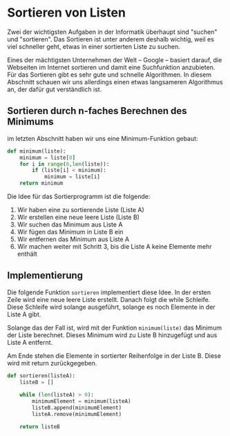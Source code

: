 # Sortieren von Listen

Zwei der wichtigsten Aufgaben in der Informatik überhaupt sind "suchen" und "sortieren".
Das Sortieren ist unter anderem
deshalb wichtig, weil es viel schneller geht, etwas in einer sortierten
Liste zu suchen.

Eines der mächtigsten Unternehmen der Welt – Google
– basiert darauf, die Webseiten im Internet sortieren und damit eine
Suchfunktion anzubieten.
Für das Sortieren gibt es sehr gute und schnelle Algorithmen. In diesem
Abschnitt schauen wir uns allerdings einen etwas langsameren Algorithmus an,
der dafür gut verständlich ist.

## Sortieren durch n-faches Berechnen des Minimums

im letzten Abschnitt haben wir uns eine Minimum-Funktion gebaut:

```python
def minimum(liste):
    minimum = liste[0]
    for i in range(0,len(liste)):
        if (liste[i] < minimum):
            minimum = liste[i]
    return minimum
```

Die Idee für das Sortierprogramm ist die folgende:

1. Wir haben eine zu sortierende Liste (Liste A)
1. Wir erstellen eine neue leere Liste (Liste B)
1. Wir suchen das Minimum aus Liste A
1. Wir fügen das Minimum in Liste B ein
1. Wir entfernen das Minimum aus Liste A
1. Wir machen weiter mit Schritt 3, bis die Liste A keine Elemente mehr enthält

## Implementierung


Die folgende Funktion `sortieren` implementiert diese Idee.
In der ersten Zeile wird eine neue leere Liste erstellt.
Danach folgt die while Schleife.
Diese Schleife wird solange ausgeführt,
solange es noch Elemente in der Liste A gibt.

Solange das der Fall ist, wird mit der Funktion `minimum(liste)`
das Minimum der Liste berechnet.
Dieses Minimum wird zu Liste B hinzugefügt und
aus Liste A entfernt.

Am Ende stehen die Elemente in sortierter Reihenfolge in der Liste B.
Diese wird mit return zurückgegeben.

```python
def sortieren(listeA):
    listeB = []
    
    while (len(listeA) > 0):
        minimumElement = minimum(listeA)
        listeB.append(minimumElement)
        listeA.remove(minimumElement)

    return listeB
```





